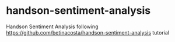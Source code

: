 # handson-sentiment-analysis
Handson Sentiment Analysis following https://github.com/betinacosta/handson-sentiment-analysis tutorial

